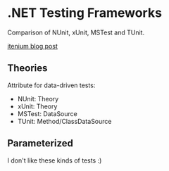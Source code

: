 .NET Testing Frameworks
=======================

Comparison of NUnit, xUnit, MSTest and TUnit.

[itenium blog post](https://itenium.be/blog/dotnet/testing-frameworks/)


## Theories

Attribute for data-driven tests:

- NUnit: Theory
- xUnit: Theory
- MSTest: DataSource
- TUnit: Method/ClassDataSource


## Parameterized

I don't like these kinds of tests :)
